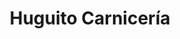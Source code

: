 ---
title: "Huguito Carnicería"
url: /ciudad-autonoma-de-buenos-aires/huguito-carniceria/
shop: carnicero
---